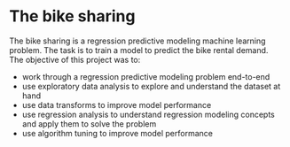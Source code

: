 # The bike sharing
The bike sharing is a regression predictive modeling machine learning problem. The task is to train a model to predict the bike rental demand. <br />
The objective of this project was to:
+ work through a regression predictive modeling problem end-to-end
+ use exploratory data analysis to explore and understand the dataset at hand
+ use data transforms to improve model performance
+ use regression analysis to understand regression modeling concepts and apply them to solve the problem
+ use algorithm tuning to improve model performance